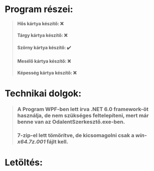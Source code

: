 # Program részei:
>#### Hős kártya készítő: ❌
>#### Tárgy kártya készítő: ❌
>#### Szörny kártya készítő: ✔️
>#### Mesélő kártya készítő: ❌
>#### Képesség kártya készítő: ❌
# Technikai dolgok:
>### A Program **WPF**-ben lett írva **.NET 6.0** framework-öt használja, de nem szükséges feltelepíteni, mert már benne van az OdalentSzerkesztő.exe-ben.
>### **7-zip**-el lett tömörítve, de kicsomagolni csak a ***win-x64.7z.001*** fájlt kell.
# Letöltés:
